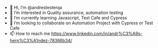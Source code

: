 - 👋 Hi, I’m @andrestesterqa
- 👀 I’m interested in Quality assurance, automation testing
- 🌱 I’m currently learning Javascript, Test Cafe and Cypress
- 💞️ I’m looking to collaborate on Automation Project with Cypress or Test Cafe
- 📫 How to reach me https://www.linkedin.com/in/andr%C3%A9s-hern%C3%A1ndez-78366b34/

<!---
andrestesterqa/andrestesterqa is a ✨ special ✨ repository because its `README.md` (this file) appears on your GitHub profile.
You can click the Preview link to take a look at your changes.
--->

